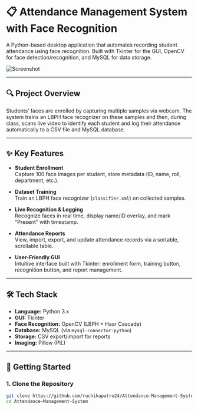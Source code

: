 # 📋 Attendance Management System with Face Recognition

A Python-based desktop application that automates recording student attendance using face recognition. Built with Tkinter for the GUI, OpenCV for face detection/recognition, and MySQL for data storage.

![Screenshot](screenshots/dashboard.png)

---

## 🔍 Project Overview

Students’ faces are enrolled by capturing multiple samples via webcam. The system trains an LBPH face recognizer on these samples and then, during class, scans live video to identify each student and log their attendance automatically to a CSV file and MySQL database.

---

## ✨ Key Features

- **Student Enrollment**  
  Capture 100 face images per student, store metadata (ID, name, roll, department, etc.).

- **Dataset Training**  
  Train an LBPH face recognizer (`classifier.xml`) on collected samples.

- **Live Recognition & Logging**  
  Recognize faces in real time, display name/ID overlay, and mark “Present” with timestamp.

- **Attendance Reports**  
  View, import, export, and update attendance records via a sortable, scrollable table.

- **User-Friendly GUI**  
  Intuitive interface built with Tkinter: enrollment form, training button, recognition button, and report management.

---

## 🛠️ Tech Stack

- **Language:** Python 3.x  
- **GUI:** Tkinter  
- **Face Recognition:** OpenCV (LBPH + Haar Cascade)  
- **Database:** MySQL (via `mysql-connector-python`)  
- **Storage:** CSV export/import for reports  
- **Imaging:** Pillow (PIL)

---

## 🚀 Getting Started

### 1. Clone the Repository
```bash
git clone https://github.com/ruchikapatro24/Attendance-Management-System.git
cd Attendance-Management-System
